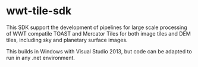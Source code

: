 # wwt-tile-sdk
This SDK support the development of pipelines for large scale processing of WWT compatile TOAST and Mercator Tiles for both image tiles and DEM tiles, including sky and planetary surface images.

This builds in Windows with Visual Studio 2013, but code can be adapted to run in any .net environment.
